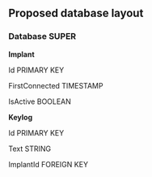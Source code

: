 ## Proposed database layout

### Database SUPER

**Implant**

Id PRIMARY KEY

FirstConnected TIMESTAMP

IsActive BOOLEAN


**Keylog**

Id PRIMARY KEY

Text STRING

ImplantId FOREIGN KEY
